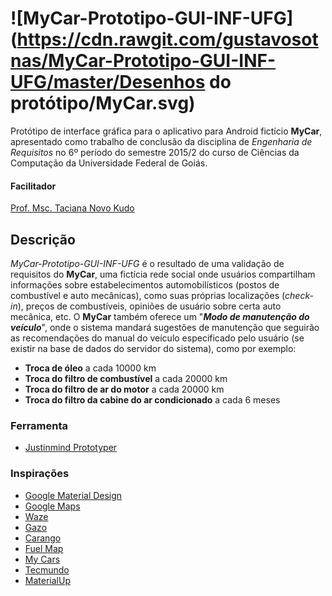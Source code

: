 ![MyCar-Prototipo-GUI-INF-UFG](https://cdn.rawgit.com/gustavosotnas/MyCar-Prototipo-GUI-INF-UFG/master/Desenhos do protótipo/MyCar.svg)
==============================================

Protótipo de interface gráfica para o aplicativo para Android fictício **MyCar**, apresentado como trabalho de conclusão da disciplina de *Engenharia de Requisitos* no 6º período do semestre 2015/2 do curso de Ciências da Computação da Universidade Federal de Goiás.

#### Facilitador

[Prof. Msc. Taciana Novo Kudo](mailto:taciana@inf.ufg.br)

Descrição
---------

*MyCar-Prototipo-GUI-INF-UFG* é o resultado de uma validação de requisitos do **MyCar**, uma fictícia rede social onde usuários compartilham informações sobre estabelecimentos automobilísticos (postos de combustível e auto mecânicas), como suas próprias localizações (*check-in*), preços de combustíveis, opiniões de usuário sobre certa auto mecânica, etc. O **MyCar** também oferece um "***Modo de manutenção do veículo***", onde o sistema mandará sugestões de manutenção que seguirão as recomendações do manual do veículo especificado pelo usuário (se existir na base de dados do servidor do sistema), como por exemplo:

- **Troca de óleo** a cada 10000 km
- **Troca do filtro de combustível** a cada 20000 km
- **Troca do filtro de ar do motor** a cada 20000 km
- **Troca do filtro da cabine do ar condicionado** a cada 6 meses

### Ferramenta

* [Justinmind Prototyper](http://www.justinmind.com)

### Inspirações

* [Google Material Design](http://www.google.com/design/spec/material-design/introduction.html)
* [Google Maps](https://play.google.com/store/apps/details?id=com.google.android.apps.maps)
* [Waze](https://play.google.com/store/apps/details?id=com.waze)
* [Gazo](https://play.google.com/store/apps/details?id=br.com.neoway.gazo)
* [Carango](https://play.google.com/store/apps/details?id=br.com.carango)
* [Fuel Map](https://play.google.com/store/apps/details?id=au.com.fuelmap)
* [My Cars](https://play.google.com/store/apps/details?id=com.aguirre.android.mycar.activity)
* [Tecmundo](http://www.tecmundo.com.br)
* [MaterialUp](http://www.materialup.com)
